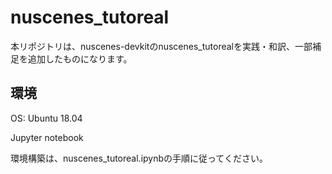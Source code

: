 # nuscenes_tutoreal

本リポジトリは、nuscenes-devkitのnuscenes_tutorealを実践・和訳、一部補足を追加したものになります。

## 環境

OS: Ubuntu 18.04

Jupyter notebook

環境構築は、nuscenes_tutoreal.ipynbの手順に従ってください。